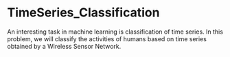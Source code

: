 # TimeSeries_Classification
An interesting task in machine learning is classification of time series. In this problem, we will classify the activities of humans based on time series obtained by a Wireless Sensor Network.
